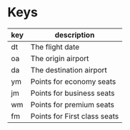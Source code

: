 # Keys

| key | description                  |
| --- | ---------------------------- |
| dt  | The flight date              |
| oa  | The origin airport           |
| da  | The destination airport      |
| ym  | Points for economy seats     |
| jm  | Points for business seats    |
| wm  | Points for premium seats     |
| fm  | Points for First class seats |
